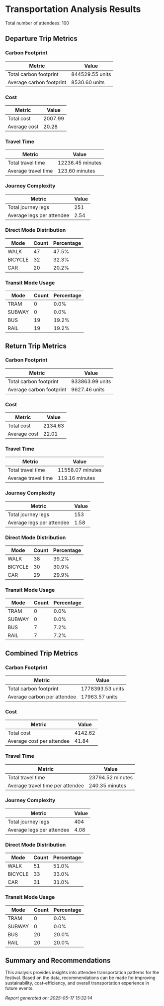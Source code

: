 # Transportation Analysis Results

Total number of attendees: 100

## Departure Trip Metrics

### Carbon Footprint

| Metric | Value |
|--------|-------|
| Total carbon footprint | 844529.55 units |
| Average carbon footprint | 8530.60 units |

### Cost

| Metric | Value |
|--------|-------|
| Total cost | 2007.99 |
| Average cost | 20.28 |

### Travel Time

| Metric | Value |
|--------|-------|
| Total travel time | 12236.45 minutes |
| Average travel time | 123.60 minutes |

### Journey Complexity

| Metric | Value |
|--------|-------|
| Total journey legs | 251 |
| Average legs per attendee | 2.54 |

### Direct Mode Distribution

| Mode | Count | Percentage |
|------|-------|------------|
| WALK | 47 | 47.5% |
| BICYCLE | 32 | 32.3% |
| CAR | 20 | 20.2% |

### Transit Mode Usage

| Mode | Count | Percentage |
|------|-------|------------|
| TRAM | 0 | 0.0% |
| SUBWAY | 0 | 0.0% |
| BUS | 19 | 19.2% |
| RAIL | 19 | 19.2% |

## Return Trip Metrics

### Carbon Footprint

| Metric | Value |
|--------|-------|
| Total carbon footprint | 933863.99 units |
| Average carbon footprint | 9627.46 units |

### Cost

| Metric | Value |
|--------|-------|
| Total cost | 2134.63 |
| Average cost | 22.01 |

### Travel Time

| Metric | Value |
|--------|-------|
| Total travel time | 11558.07 minutes |
| Average travel time | 119.16 minutes |

### Journey Complexity

| Metric | Value |
|--------|-------|
| Total journey legs | 153 |
| Average legs per attendee | 1.58 |

### Direct Mode Distribution

| Mode | Count | Percentage |
|------|-------|------------|
| WALK | 38 | 39.2% |
| BICYCLE | 30 | 30.9% |
| CAR | 29 | 29.9% |

### Transit Mode Usage

| Mode | Count | Percentage |
|------|-------|------------|
| TRAM | 0 | 0.0% |
| SUBWAY | 0 | 0.0% |
| BUS | 7 | 7.2% |
| RAIL | 7 | 7.2% |

## Combined Trip Metrics

### Carbon Footprint

| Metric | Value |
|--------|-------|
| Total carbon footprint | 1778393.53 units |
| Average carbon per attendee | 17963.57 units |

### Cost

| Metric | Value |
|--------|-------|
| Total cost | 4142.62 |
| Average cost per attendee | 41.84 |

### Travel Time

| Metric | Value |
|--------|-------|
| Total travel time | 23794.52 minutes |
| Average travel time per attendee | 240.35 minutes |

### Journey Complexity

| Metric | Value |
|--------|-------|
| Total journey legs | 404 |
| Average legs per attendee | 4.08 |

### Direct Mode Distribution

| Mode | Count | Percentage |
|------|-------|------------|
| WALK | 51 | 51.0% |
| BICYCLE | 33 | 33.0% |
| CAR | 31 | 31.0% |

### Transit Mode Usage

| Mode | Count | Percentage |
|------|-------|------------|
| TRAM | 0 | 0.0% |
| SUBWAY | 0 | 0.0% |
| BUS | 20 | 20.0% |
| RAIL | 20 | 20.0% |

## Summary and Recommendations

This analysis provides insights into attendee transportation patterns for the festival. Based on the data, recommendations can be made for improving sustainability, cost-efficiency, and overall transportation experience in future events.

*Report generated on: 2025-05-17 15:32:14*
